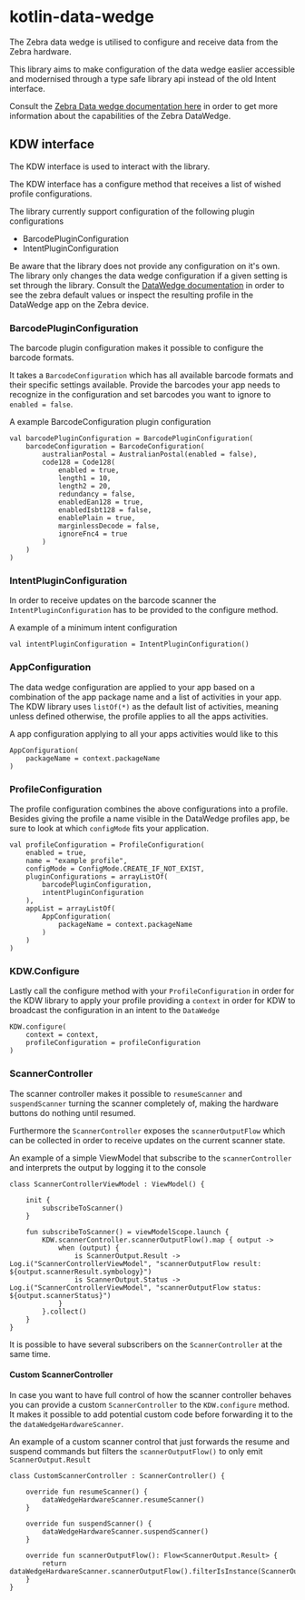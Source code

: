 # kotlin-data-wedge
The Zebra data wedge is utilised to configure and receive data from the Zebra hardware.

This library aims to make configuration of the data wedge easlier accessible and modernised through a type safe library api instead of the old Intent interface.

Consult the [Zebra Data wedge documentation here](https://techdocs.zebra.com/datawedge/13-0/guide/about/) in order to get more information about the capabilities of the Zebra DataWedge.

## KDW interface
The KDW interface is used to interact with the library.

The KDW interface has a configure method that receives a list of wished profile configurations.

The library currently support configuration of the following plugin configurations
- BarcodePluginConfiguration
- IntentPluginConfiguration

Be aware that the library does not provide any configuration on it's own. The library only changes the data wedge configuration if a given setting is set through the library. 
Consult the [DataWedge documentation](https://techdocs.zebra.com/datawedge/latest/guide/api/setconfig/) in order to see the zebra default values or inspect the resulting profile in the DataWedge app on the Zebra device. 

### BarcodePluginConfiguration
The barcode plugin configuration makes it possible to configure the barcode formats.

It takes a `BarcodeConfiguration` which has all available barcode formats and their specific settings available.
Provide the barcodes your app needs to recognize in the configuration and set barcodes you want to ignore to `enabled = false`.
 
A example BarcodeConfiguration plugin configuration

```
val barcodePluginConfiguration = BarcodePluginConfiguration(
    barcodeConfiguration = BarcodeConfiguration(
        australianPostal = AustralianPostal(enabled = false),
        code128 = Code128(
            enabled = true,
            length1 = 10,
            length2 = 20,
            redundancy = false,
            enabledEan128 = true,
            enabledIsbt128 = false,
            enablePlain = true,
            marginlessDecode = false,
            ignoreFnc4 = true
        )
    )
)
```

### IntentPluginConfiguration
In order to receive updates on the barcode scanner the `IntentPluginConfiguration` has to be provided to the configure method.

A example of a minimum intent configuration

```
val intentPluginConfiguration = IntentPluginConfiguration()
```

### AppConfiguration
The data wedge configuration are applied to your app based on a combination of the app package name and a list of activities in your app.
The KDW library uses `listOf(*)` as the default list of activities, meaning unless defined otherwise, the profile applies to all the apps activities.

A app configuration applying to all your apps activities would like to this 

```        
AppConfiguration(
    packageName = context.packageName
)
```

### ProfileConfiguration
The profile configuration combines the above configurations into a profile.
Besides giving the profile a name visible in the DataWedge profiles app, be sure to look at which `configMode` fits your application.

```
val profileConfiguration = ProfileConfiguration(
    enabled = true,
    name = "example profile",
    configMode = ConfigMode.CREATE_IF_NOT_EXIST,
    pluginConfigurations = arrayListOf(
        barcodePluginConfiguration,
        intentPluginConfiguration
    ),
    appList = arrayListOf(
        AppConfiguration(
            packageName = context.packageName
        )
    )
)
```

### KDW.Configure
Lastly call the configure method with your `ProfileConfiguration` in order for the KDW library to apply your profile providing a `context` in order for KDW
to broadcast the configuration in an intent to the `DataWedge`

```
KDW.configure(
    context = context,
    profileConfiguration = profileConfiguration
)
```

### ScannerController
The scanner controller makes it possible to `resumeScanner` and `suspendScanner` turning the scanner completely of, making the hardware buttons do nothing until resumed. 

Furthermore the `ScannerController` exposes the `scannerOutputFlow` which can be collected in order to receive updates on the current scanner state.

An example of a simple ViewModel that subscribe to the `scannerController` and interprets the output by logging it to the console

```
class ScannerControllerViewModel : ViewModel() {

    init {
        subscribeToScanner()
    }

    fun subscribeToScanner() = viewModelScope.launch {
        KDW.scannerController.scannerOutputFlow().map { output ->
            when (output) {
                is ScannerOutput.Result -> Log.i("ScannerControllerViewModel", "scannerOutputFlow result: ${output.scannerResult.symbology}")
                is ScannerOutput.Status -> Log.i("ScannerControllerViewModel", "scannerOutputFlow status: ${output.scannerStatus}")
            }
        }.collect()
    }
}
```

It is possible to have several subscribers on the `ScannerController` at the same time. 

#### Custom ScannerController
In case you want to have full control of how the scanner controller behaves you can provide a custom `ScannerController` to the `KDW.configure` method.
It makes it possible to add potential custom code before forwarding it to the the `dataWedgeHardwareScanner`.

An example of a custom scanner control that just forwards the resume and suspend commands but filters the `scannerOutputFlow()` to only emit `ScannerOutput.Result`
```
class CustomScannerController : ScannerController() {

    override fun resumeScanner() {
        dataWedgeHardwareScanner.resumeScanner()
    }

    override fun suspendScanner() {
        dataWedgeHardwareScanner.suspendScanner()
    }

    override fun scannerOutputFlow(): Flow<ScannerOutput.Result> {
        return dataWedgeHardwareScanner.scannerOutputFlow().filterIsInstance(ScannerOutput.Result::class)
    }
}
```